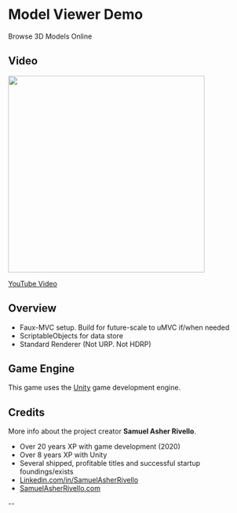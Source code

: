 # Model Viewer Demo

Browse 3D Models Online

## Video

[<img src="https://www.greenmangaming.com/newsroom/wp-content/uploads/2017/08/youtube-logo1.jpg" width=400px>](https://www.youtube.com/watch?v=FkmMNpVAxCY "YouTube")

[YouTube Video](https://www.youtube.com/watch?v=FkmMNpVAxCY)

## Overview

* Faux-MVC setup. Build for future-scale to uMVC if/when needed
* ScriptableObjects for data store
* Standard Renderer (Not URP. Not HDRP)

## Game Engine

This game uses the [Unity](https://docs.unity3d.com/) game development engine.

## Credits

More info about the project creator **Samuel Asher Rivello**.

* Over 20 years XP with game development (2020)
* Over 8 years XP with Unity
* Several shipped, profitable titles and successful startup foundings/exists
* [Linkedin.com/in/SamuelAsherRivello](https://www.linkedin.com/in/samuelasherrivello/)
* [SamuelAsherRivello.com](http://samuelasherrivello.com/contact/)

--
